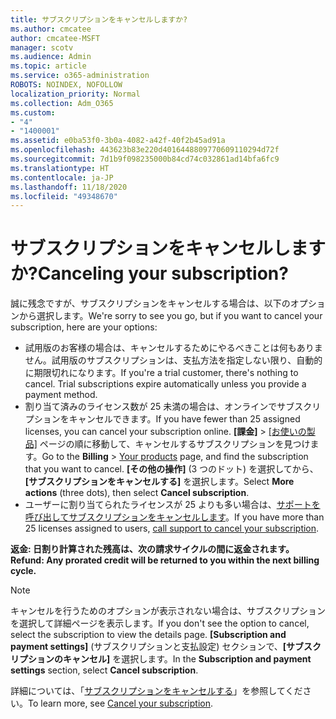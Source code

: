 ```yaml
---
title: サブスクリプションをキャンセルしますか?
ms.author: cmcatee
author: cmcatee-MSFT
manager: scotv
ms.audience: Admin
ms.topic: article
ms.service: o365-administration
ROBOTS: NOINDEX, NOFOLLOW
localization_priority: Normal
ms.collection: Adm_O365
ms.custom:
- "4"
- "1400001"
ms.assetid: e0ba53f0-3b0a-4082-a42f-40f2b45ad91a
ms.openlocfilehash: 443623b83e220d4016448809770609110294d72f
ms.sourcegitcommit: 7d1b9f098235000b84cd74c032861ad14bfa6fc9
ms.translationtype: HT
ms.contentlocale: ja-JP
ms.lasthandoff: 11/18/2020
ms.locfileid: "49348670"
---
```

# <a name="canceling-your-subscription"></a><span data-ttu-id="c612f-102">サブスクリプションをキャンセルしますか?</span><span class="sxs-lookup"><span data-stu-id="c612f-102">Canceling your subscription?</span></span>

<span data-ttu-id="c612f-103">誠に残念ですが、サブスクリプションをキャンセルする場合は、以下のオプションから選択します。</span><span class="sxs-lookup"><span data-stu-id="c612f-103">We're sorry to see you go, but if you want to cancel your subscription, here are your options:</span></span>
  
- <span data-ttu-id="c612f-p101">試用版のお客様の場合は、キャンセルするためにやるべきことは何もありません。試用版のサブスクリプションは、支払方法を指定しない限り、自動的に期限切れになります。</span><span class="sxs-lookup"><span data-stu-id="c612f-p101">If you're a trial customer, there's nothing to cancel. Trial subscriptions expire automatically unless you provide a payment method.</span></span>
- <span data-ttu-id="c612f-106">割り当て済みのライセンス数が 25 未満の場合は、オンラインでサブスクリプションをキャンセルできます。</span><span class="sxs-lookup"><span data-stu-id="c612f-106">If you have fewer than 25 assigned licenses, you can cancel your subscription online.</span></span> <span data-ttu-id="c612f-107">**[課金]** \> [[お使いの製品]](https://go.microsoft.com/fwlink/p/?linkid=842054) ページの順に移動して、キャンセルするサブスクリプションを見つけます。</span><span class="sxs-lookup"><span data-stu-id="c612f-107">Go to the **Billing** \> [Your products](https://go.microsoft.com/fwlink/p/?linkid=842054) page, and find the subscription that you want to cancel.</span></span> <span data-ttu-id="c612f-108">**[その他の操作]** (3 つのドット) を選択してから、**[サブスクリプションをキャンセルする]** を選択します。</span><span class="sxs-lookup"><span data-stu-id="c612f-108">Select **More actions** (three dots), then select **Cancel subscription**.</span></span>
- <span data-ttu-id="c612f-109">ユーザーに割り当てられたライセンスが 25 よりも多い場合は、[サポートを呼び出してサブスクリプションをキャンセルします](https://docs.microsoft.com/microsoft-365/admin/contact-support-for-business-products?view=o365-worldwide)。</span><span class="sxs-lookup"><span data-stu-id="c612f-109">If you have more than 25 licenses assigned to users, [call support to cancel your subscription](https://docs.microsoft.com/microsoft-365/admin/contact-support-for-business-products?view=o365-worldwide).</span></span>
  
<span data-ttu-id="c612f-110">**返金: 日割り計算された残高は、次の請求サイクルの間に返金されます。**</span><span class="sxs-lookup"><span data-stu-id="c612f-110">**Refund: Any prorated credit will be returned to you within the next billing cycle.**</span></span>

> [!NOTE]
> <span data-ttu-id="c612f-111">キャンセルを行うためのオプションが表示されない場合は、サブスクリプションを選択して詳細ページを表示します。</span><span class="sxs-lookup"><span data-stu-id="c612f-111">If you don't see the option to cancel, select the subscription to view the details page.</span></span> <span data-ttu-id="c612f-112">**[Subscription and payment settings]** (サブスクリプションと支払設定) セクションで、**[サブスクリプションのキャンセル]** を選択します。</span><span class="sxs-lookup"><span data-stu-id="c612f-112">In the **Subscription and payment settings** section, select **Cancel subscription**.</span></span>

<span data-ttu-id="c612f-113">詳細については、「[サブスクリプションをキャンセルする](https://docs.microsoft.com/microsoft-365/commerce/subscriptions/cancel-your-subscription)」を参照してください。</span><span class="sxs-lookup"><span data-stu-id="c612f-113">To learn more, see [Cancel your subscription](https://docs.microsoft.com/microsoft-365/commerce/subscriptions/cancel-your-subscription).</span></span>